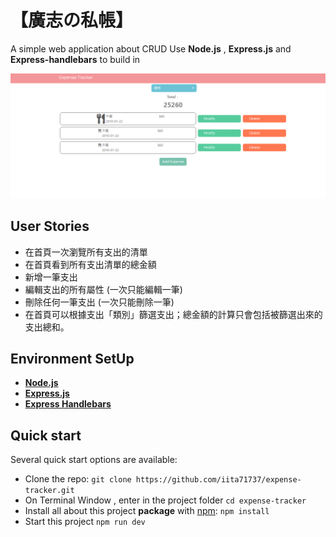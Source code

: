 # 【廣志の私帳】
A simple web application about CRUD 
Use **Node.js** , **Express.js** and **Express-handlebars** to build in

![Demo](https://github.com/iita71737/expense-tracker/blob/master/public/image/expense-tracker-img.PNG)

## User Stories
- 在首頁一次瀏覽所有支出的清單
- 在首頁看到所有支出清單的總金額
- 新增一筆支出
- 編輯支出的所有屬性 (一次只能編輯一筆)
- 刪除任何一筆支出 (一次只能刪除一筆)
- 在首頁可以根據支出「類別」篩選支出；總金額的計算只會包括被篩選出來的支出總和。

## Environment SetUp
- __[Node.js](https://nodejs.org/en/)__ 
- __[Express.js](https://www.npmjs.com/package/express)__ 
- __[Express Handlebars](https://www.npmjs.com/package/express-handlebars)__

## Quick start

Several quick start options are available:

- Clone the repo: `git clone https://github.com/iita71737/expense-tracker.git`
- On Terminal Window , enter in the project folder `cd expense-tracker` 
- Install all about this project **package** with [npm](https://www.npmjs.com/): `npm install`
- Start this project `npm run dev `